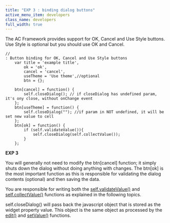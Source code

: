 ```yaml
---
title: "EXP 3 : binding dialog buttons"
active_menu_item: developers
class_name: developers
full_width: true
---
```



The AC Framework provides support for OK, Cancel and Use Style buttons. Use Style is optional but you should use OK and Cancel.

    //
    : Button binding for OK, Cancel and Use Style buttons
        var title = 'example title',
            ok = 'ok',
            cancel = 'cancel',
            useTheme = 'Use theme',//optional
            btn = {};
     
        btn[cancel] = function() {
            self.closeDialog(); // if closeDialog has undefined param, it's ony close, without onChange event
        };
        btn[useTheme] = function() {
            self.closeDialog(""); //if param in NOT undefined, it will be set new value to cell
        };
        btn[ok] = function() {
            if (self.validateValue()){
                self.closeDialog(self.collectValue());
            }
        };
   

**EXP 3**

You will generally not need to modify the btn[cancel] function; it simply shuts down the dialog without doing anything with changes. The btn[ok] is the most important function as this is responsible for validating the dialog contents (optional) and then saving the data.

You are responsible for writing both the [self.validateValue()](/developers/user-guide/adding-widgets-and-api-methods/adding-your-own-widgets-to-application-craft/custom-properties-dialogs/exp-5-this-validatevalue) and [self.collectValue()](/developers/user-guide/adding-widgets-and-api-methods/adding-your-own-widgets-to-application-craft/custom-properties-dialogs/exp-6-this-collectvalue) functions as explained in the following topics.

self.closeDialog() will pass back the javascript object that is stored as the widget property value. This object is the same object as processed by the [edit()](/developers/user-guide/adding-widgets-and-api-methods/adding-your-own-widgets-to-application-craft/custom-properties-dialogs/exp-2-this-edit) and [setValue()](/developers/user-guide/adding-widgets-and-api-methods/adding-your-own-widgets-to-application-craft/custom-properties-dialogs/exp-1-setvalue) functions.

